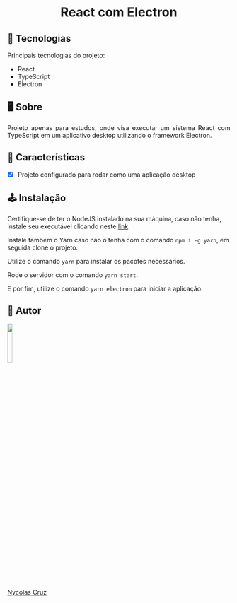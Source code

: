 <h1 align="center">React com Electron</h1>

## 🚀 Tecnologias

<p>Principais tecnologias do projeto:</p>

- React
- TypeScript
- Electron

## 🖥️ Sobre

<p align="justify">Projeto apenas para estudos, onde visa executar um sistema React com TypeScript em um aplicativo desktop utilizando o framework Electron.</p>

## 🔧 Características

- [x] Projeto configurado para rodar como uma aplicação desktop

## 🕹️ Instalação

Certifique-se de ter o NodeJS instalado na sua máquina, caso não tenha, instale seu executável clicando neste <a href="https://nodejs.org/pt-br/download/">link</a>.

Instale também o Yarn caso não o tenha com o comando ````npm i -g yarn````, em seguida clone o projeto.

Utilize o comando ````yarn```` para instalar os pacotes necessários.

Rode o servidor com o comando ````yarn start````.

E por fim, utilize o comando ````yarn electron```` para iniciar a aplicação.

## 🐧 Autor

<a href="https://github.com/NycolasCruz">
    <img src="https://github.com/NycolasCruz.png"  width="15%">
    <p>Nycolas Cruz</p>
</a>
